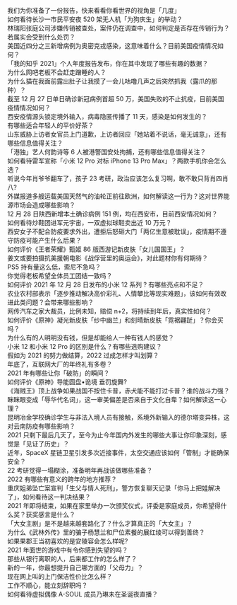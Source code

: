 我们为你准备了一份报告，快来看看你看世界的视角是「几度」  
如何看待长沙一市民平安夜 520 架无人机「为狗庆生」的举动？  
林瑞阳张庭公司涉嫌传销被查处，案件仍在调查中，如何判定是否存在传销行为？若属实会受到什么处罚？  
美国近四分之三新增病例为奥密克戎感染，这意味着什么？目前美国疫情情况如何？  
「我的知乎 2021」个人年度报告发布，你在其中发现了哪些有趣的数据？  
为什么网吧老板不会赶走蹭睡的人？  
为什么猫在我面前露出肚子让我摸了一会儿咕噜几声之后突然抓我（露爪的那种）？  
截至 12 月 27 日单日确诊新冠病例首超 50 万，美国失败的不止抗疫，目前美国疫情情况如何？  
西安疫情源头锁定境外输入，病毒隐匿传播了 11 天，感染是如何发生的？  
有哪些适合年轻人的平价好茶？  
山东威胁上访者女官员上门道歉，上访者回应「她站着不说话，毫无诚意」，还有哪些信息值得关注？  
「港独」艺人何韵诗等 6 人被港警国安处拘捕，还有哪些信息值得关注？  
如何看待雷军宣称「小米 12 Pro 对标 iPhone 13 Pro Max」？两款手机你会怎么选？  
听说今年肖爷爷翻车了，孩子 23 考研，政治应该怎么复习啊，敢不敢只背肖四肖八?  
外媒报道多艘运载美国天然气的油轮正前往欧洲，如何解读这一行为？这对世界能源市场会造成哪些影响？  
12 月 28 日陕西新增本土确诊病例 151 例，均在西安市，目前西安情况如何？  
如何看待炒鞋团进军元宇宙，一双虚拟球鞋卖出近 10 万元？  
西安女子不配合防疫要求外出，遭拒后怒砸大门「两亿生意被耽误」，疫情期不遵守防疫可能产生什么后果？  
如何评价《王者荣耀》甄姬 86 版西游记新皮肤「女儿国国王」？  
姜文或要拍摄抗美援朝电影《战俘营里的奥运会》，对此题材你有何期待？  
PS5 持有量这么低，索尼不急吗？  
你觉得老板希望全体员工团结一致吗？  
如何评价 2021 年 12 月 28 日发布的小米 12 系列 ? 有哪些亮点和不足？  
农业农村部表示「逐步推动解决高价彩礼、人情攀比等现实难题」，该如何有效改进此类问题？会带来哪些影响？  
网传汽车之家大裁员，比例未知，赔偿 n+2，将持续到年后，真实性如何？  
如何评价《原神》凝光新皮肤「纱中幽兰」和刻晴新皮肤「霓裾翩跹」？你会买吗？  
为什么有的人明明没有钱，但是却能给人一种有钱人的感觉？  
小米 12 和小米 12 Pro 的区别是什么？有哪些选购建议？  
假如为 2021 的努力做结算，2022 过成怎样才叫划算？  
年底了，互联网大厂的年终礼有多卷？  
2021 年有哪些让你「破防」的瞬间？  
如何评价《原神》导能圆盘•诡境 垂罚旋舞?  
《海贼王》顶上战争如果战国不按住卡普，赤犬能不能打过卡普？谁的战斗力强？  
眯眯眼变成「辱华代名词」，这一审美偏差是否来自于文化自卑？如何解读这一心理？  
昆明冶金学校确诊学生与非法入境人员有接触，系境外新输入的德尔塔变异株，这对云南防疫有哪些影响？  
2021 只剩下最后几天了，至今为止今年国内外发生的哪些大事让你印象深刻，感觉是「见证了历史」？  
近年，SpaceX 星链卫星引发多次近接事件，太空交通应该如何「管制」才能确保安全？  
22 考研觉得一塌糊涂，准备明年再战该做哪些准备？  
2022 有哪些有意义的跨年的地方推荐？  
重庆姐弟坠亡案宣判「生父与情人死刑」，警方恢复聊天记录「你马上把娃解决了」，如何看待这一判决结果？  
2021 年即将结束，如果在家里举办一次颁奖仪式，评委是家庭成员，你希望得什么奖？获奖感言是什么？  
「大女主剧」是不是越来越套路化了？什么才算真正的「大女主」？  
为什么《武林外传》里的骗子杨慧兰和尸位素餐的展红绫可以得到善终？  
如果果郡王当初喜欢的是安陵容会怎么样呢?  
2021 年面世的游戏中有令你感到失望的吗？  
那些从银行离职的人，后来都工作的怎么样了？  
新的一年，你最想提升自己哪方面的「父母力」？  
现在网上叫的上门保洁性价比怎么样？  
工作不顺心，能立刻辞职吗？  
如何看待虚拟偶像 A-SOUL 成员乃琳未在圣诞夜直播？  

